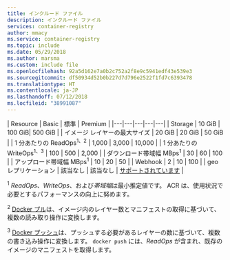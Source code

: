 ```yaml
---
title: インクルード ファイル
description: インクルード ファイル
services: container-registry
author: mmacy
ms.service: container-registry
ms.topic: include
ms.date: 05/29/2018
ms.author: marsma
ms.custom: include file
ms.openlocfilehash: 92a5d162e7a0b2c752a2f8e9c5941edf43e539e3
ms.sourcegitcommit: df50934d52b0b227d7d796e2522f1fd7c6393478
ms.translationtype: HT
ms.contentlocale: ja-JP
ms.lasthandoff: 07/12/2018
ms.locfileid: "38991087"
---
```

| Resource | Basic | 標準 | Premium |
|---|---|---|---|---|
| Storage | 10 GiB | 100 GiB| 500 GiB |
| イメージ レイヤーの最大サイズ | 20 GiB | 20 GiB | 50 GiB |
| 1 分あたりの ReadOps<sup>1、2</sup> | 1,000 | 3,000 | 10,000 |
| 1 分あたりの WriteOps<sup>1、3</sup> | 100 | 500 | 2,000 |
| ダウンロード帯域幅 MBps<sup>1</sup> | 30 | 60 | 100 |
| アップロード帯域幅 MBps<sup>1</sup> | 10 | 20 | 50 |
| Webhook | 2 | 10 | 100 |
| geo レプリケーション | 該当なし | 該当なし | [サポートされています](https://docs.microsoft.com/azure/container-registry/container-registry-geo-replication) |

<sup>1</sup> *ReadOps*、*WriteOps*、および*帯域幅*は最小推定値です。 ACR は、使用状況で必要とするパフォーマンスの向上に努めます。

<sup>2</sup> [Docker プル](https://docs.docker.com/registry/spec/api/#pulling-an-image)は、イメージ内のレイヤー数とマニフェストの取得に基づいて、複数の読み取り操作に変換します。

<sup>3</sup> [Docker プッシュ](https://docs.docker.com/registry/spec/api/#pushing-an-image)は、プッシュする必要があるレイヤーの数に基づいて、複数の書き込み操作に変換します。 `docker push` には、*ReadOps* が含まれ、既存のイメージのマニフェストを取得します。
